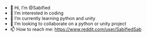 - 👋 Hi, I’m @Sabified
- 👀 I’m interested in coding
- 🌱 I’m currently learning python and unity
- 💞️ I’m looking to collaborate on a python or unity project
- 📫 How to reach me: https://www.reddit.com/user/SabifiedSab

<!---
Sabified/Sabified is a ✨ special ✨ repository because its `README.md` (this file) appears on your GitHub profile.
You can click the Preview link to take a look at your changes.
--->
